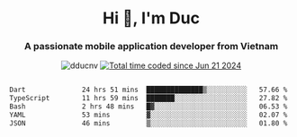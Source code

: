 <h1 align="center">
  Hi 👋, I'm  Duc</h1>
<h3 align="center">A passionate mobile application developer from Vietnam</h3>  
  
<p align="center"> <img src="https://komarev.com/ghpvc/?username=dducnv&label=Profile%20views&color=0e75b6&style=flat" alt="dducnv" /> 
<a href="https://wakatime.com/@4d2a2cd9-1bcb-4dd1-84a4-dce128a35137"><img src="https://wakatime.com/badge/user/4d2a2cd9-1bcb-4dd1-84a4-dce128a35137.svg" alt="Total time coded since Jun 21 2024" /></a>
</p>  

<div style="width: 100vw; overflow-x: auto; flex:center">
  <!--START_SECTION:waka-->

```txt
Dart              24 hrs 51 mins  ██████████████▒░░░░░░░░░░   57.66 %
TypeScript        11 hrs 59 mins  ███████░░░░░░░░░░░░░░░░░░   27.82 %
Bash              2 hrs 48 mins   █▓░░░░░░░░░░░░░░░░░░░░░░░   06.53 %
YAML              53 mins         ▓░░░░░░░░░░░░░░░░░░░░░░░░   02.07 %
JSON              46 mins         ▒░░░░░░░░░░░░░░░░░░░░░░░░   01.80 %
```

<!--END_SECTION:waka-->
</div>




  
